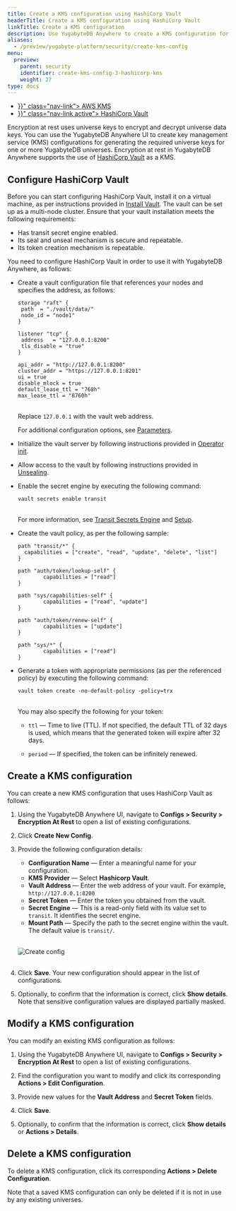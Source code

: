 ```yaml
---
title: Create a KMS configuration using HashiCorp Vault
headerTitle: Create a KMS configuration using HashiCorp Vault
linkTitle: Create a KMS configuration
description: Use YugabyteDB Anywhere to create a KMS configuration for HashiCorp Vault.
aliases:
  - /preview/yugabyte-platform/security/create-kms-config
menu:
  preview:
    parent: security
    identifier: create-kms-config-3-hashicorp-kms
    weight: 27
type: docs
---
```


<ul class="nav nav-tabs-alt nav-tabs-yb">
  <li >
    <a href="{{< relref "./aws-kms.md" >}}" class="nav-link">
      <i class="icon-postgres" aria-hidden="true"></i>
      AWS KMS
    </a>
  </li>

  <li >
    <a href="{{< relref "./hashicorp-kms.md" >}}" class="nav-link active">
      <i class="icon-postgres" aria-hidden="true"></i>
      HashiCorp Vault
    </a>
  </li>

</ul>

Encryption at rest uses universe keys to encrypt and decrypt universe data keys. You can use the YugabyteDB Anywhere UI to create key management service (KMS) configurations for generating the required universe keys for one or more YugabyteDB universes. Encryption at rest in YugabyteDB Anywhere supports the use of [HashiCorp Vault](https://www.vaultproject.io/) as a KMS.

## Configure HashiCorp Vault

Before you can start configuring HashiCorp Vault, install it on a virtual machine, as per instructions provided in [Install Vault](https://www.vaultproject.io/docs/install). The vault can be set up as a multi-node cluster. Ensure that your vault installation meets the following requirements:

- Has transit secret engine enabled.
- Its seal and unseal mechanism is secure and repeatable.
- Its token creation mechanism is repeatable.

You need to configure HashiCorp Vault in order to use it with YugabyteDB Anywhere, as follows:

- Create a vault configuration file that references your nodes and specifies the address, as follows:

  ```properties
  storage "raft" {
   path  = "./vault/data/"
   node_id = "node1"
  }

  listener "tcp" {
   address   = "127.0.0.1:8200"
   tls_disable = "true"
  }

  api_addr = "http://127.0.0.1:8200"
  cluster_addr = "https://127.0.0.1:8201"
  ui = true
  disable_mlock = true
  default_lease_ttl = "768h"
  max_lease_ttl = "8760h"
  ```

  <br>Replace `127.0.0.1` with the vault web address.

  For additional configuration options, see [Parameters](https://www.vaultproject.io/docs/configuration#parameters).

- Initialize the vault server by following instructions provided in [Operator init](https://www.vaultproject.io/docs/commands/operator/init).

- Allow access to the vault by following instructions provided in [Unsealing](https://www.vaultproject.io/docs/concepts/seal#unsealing).

- Enable the secret engine by executing the following command:

  ```shell
  vault secrets enable transit
  ```

  <br>For more information, see [Transit Secrets Engine](https://www.vaultproject.io/docs/secrets/transit) and [Setup](https://www.vaultproject.io/docs/secrets/transit#setup).

- Create the vault policy, as per the following sample:

  ```properties
  path "transit/*" {
    capabilities = ["create", "read", "update", "delete", "list"]
  }

  path "auth/token/lookup-self" {
          capabilities = ["read"]
  }

  path "sys/capabilities-self" {
          capabilities = ["read", "update"]
  }

  path "auth/token/renew-self" {
          capabilities = ["update"]
  }

  path "sys/*" {
          capabilities = ["read"]
  }
  ```

- Generate a token with appropriate permissions (as per the referenced policy) by executing the following command:

  ```shell
  vault token create -no-default-policy -policy=trx
  ```

  <br>You may also specify the following for your token:

  - `ttl` — Time to live (TTL). If not specified, the default TTL of 32 days is used, which means that the generated token will expire after 32 days.

  - `period` — If specified, the token can be infinitely renewed.

## Create a KMS configuration

You can create a new KMS configuration that uses HashiCorp Vault as follows:

1. Using the YugabyteDB Anywhere UI, navigate to **Configs > Security > Encryption At Rest** to open a list of existing configurations.

1. Click **Create New Config**.

1. Provide the following configuration details:

    - **Configuration Name** — Enter a meaningful name for your configuration.
    - **KMS Provider** — Select **Hashicorp Vault**.
    - **Vault Address** — Enter the web address of your vault. For example, `http://127.0.0.1:8200`
    - **Secret Token** — Enter the token you obtained from the vault.
    - **Secret Engine** — This is a read-only field with its value set to `transit`. It identifies the secret engine.
    - **Mount Path** — Specify the path to the secret engine within the vault. The default value is `transit/`.<br><br>

    ![Create config](/images/yp/security/hashicorp-config.png)<br><br>

1. Click **Save**. Your new configuration should appear in the list of configurations.

1. Optionally, to confirm that the information is correct, click **Show details**. Note that sensitive configuration values are displayed partially masked.

## Modify a KMS configuration

You can modify an existing KMS configuration as follows:

1. Using the YugabyteDB Anywhere UI, navigate to **Configs > Security > Encryption At Rest** to open a list of existing configurations.

1. Find the configuration you want to modify and click its corresponding **Actions > Edit Configuration**.

1. Provide new values for the **Vault Address** and **Secret Token** fields.

1. Click **Save**.

1. Optionally, to confirm that the information is correct, click **Show details** or **Actions > Details**.

## Delete a KMS configuration

To delete a KMS configuration, click its corresponding **Actions > Delete Configuration**.

Note that a saved KMS configuration can only be deleted if it is not in use by any existing universes.

